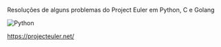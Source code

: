 Resoluções de alguns problemas do Project Euler em Python, C e Golang

![Python](https://img.shields.io/badge/Python-3.9-blue.svg)

https://projecteuler.net/
